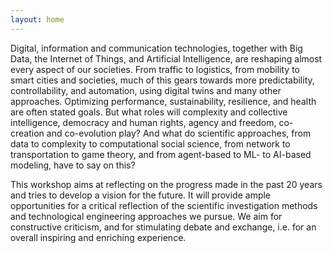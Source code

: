 ```yaml
---
layout: home
---
```

Digital, information and communication technologies, together with Big Data, the Internet of Things, and Artificial Intelligence, are reshaping almost every aspect of our societies. From traffic to logistics, from mobility to smart cities and societies, much of this gears towards more predictability, controllability, and automation, using digital twins and many other approaches. Optimizing performance, sustainability, resilience, and health are often stated goals. But what roles will complexity and collective intelligence, democracy and human rights, agency and freedom, co-creation and co-evolution play? And what do scientific approaches, from data to complexity to computational social science, from network to transportation to game theory, and from agent-based to ML- to AI-based modeling, have to say on this? 

This workshop aims at reflecting on the progress made in the past 20 years and tries to develop a vision for the future. It will provide ample opportunities for a critical reflection of the scientific investigation methods and technological engineering approaches we pursue. We aim for constructive criticism, and for stimulating debate and exchange, i.e. for an overall inspiring and enriching experience.
